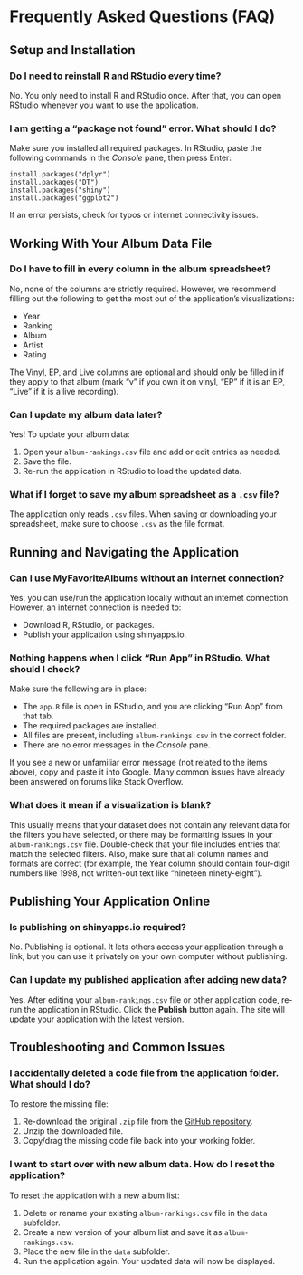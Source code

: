# Frequently Asked Questions (FAQ)

## Setup and Installation

### Do I need to reinstall R and RStudio every time? 
No. You only need to install R and RStudio once. After that, you can open RStudio whenever you want to use the application.

### I am getting a “package not found” error. What should I do? 
Make sure you installed all required packages. 
In RStudio, paste the following commands in the *Console* pane, then press Enter:
```
install.packages("dplyr")
install.packages("DT")
install.packages("shiny")
install.packages("ggplot2")
```
If an error persists, check for typos or internet connectivity issues.

## Working With Your Album Data File

### Do I have to fill in every column in the album spreadsheet?
No, none of the columns are strictly required. However, we recommend filling out the following to get the most out of the application’s visualizations:
- Year
- Ranking
- Album
- Artist 
- Rating

The Vinyl, EP, and Live columns are optional and should only be filled in if they apply to that album (mark “v” if you own it on vinyl, “EP” if it is an EP, “Live” if it is a live recording).

### Can I update my album data later? 
Yes!
To update your album data:
1. Open your ```album-rankings.csv``` file and add or edit entries as needed. 
2. Save the file. 
3. Re-run the application in RStudio to load the updated data.

### What if I forget to save my album spreadsheet as a ```.csv``` file? 
The application only reads ```.csv``` files. When saving or downloading your spreadsheet, make sure to choose ```.csv``` as the file format.

## Running and Navigating the Application
### Can I use MyFavoriteAlbums without an internet connection?
Yes, you can use/run the application locally without an internet connection. However, an internet connection is needed to:
- Download R, RStudio, or packages.
- Publish your application using shinyapps.io.

### Nothing happens when I click “Run App” in RStudio. What should I check? 
Make sure the following are in place:
- The ```app.R``` file is open in RStudio, and you are clicking “Run App” from that tab.
- The required packages are installed. 
- All files are present, including ```album-rankings.csv``` in the correct folder.
- There are no error messages in the *Console* pane.

If you see a new or unfamiliar error message (not related to the items above), copy and paste it into Google. Many common issues have already been answered on forums like Stack Overflow.

### What does it mean if a visualization is blank? 
This usually means that your dataset does not contain any relevant data for the filters you have selected, or there may be formatting issues in your ```album-rankings.csv``` file. Double-check that your file includes entries that match the selected filters. Also, make sure that all column names and formats are correct (for example, the Year column should contain four-digit numbers like 1998, not written-out text like “nineteen ninety-eight”).

## Publishing Your Application Online

### Is publishing on shinyapps.io required? 
No. Publishing is optional. It lets others access your application through a link, but you can use it privately on your own computer without publishing.

### Can I update my published application after adding new data? 
Yes. After editing your ```album-rankings.csv``` file or other application code, re-run the application in RStudio. Click the **Publish** button again. The site will update your application with the latest version.

## Troubleshooting and Common Issues

### I accidentally deleted a code file from the application folder. What should I do?
To restore the missing file:
1. Re-download the original ```.zip``` file from the [GitHub repository](https://github.com/UW-Example-Student/MyFavoriteAlbums).
2. Unzip the downloaded file.
3. Copy/drag the missing code file back into your working folder.

### I want to start over with new album data. How do I reset the application?
To reset the application with a new album list: 
1. Delete or rename your existing ```album-rankings.csv``` file in the ```data``` subfolder. 
2. Create a new version of your album list and save it as ```album-rankings.csv```. 
3. Place the new file in the ```data``` subfolder. 
4. Run the application again. Your updated data will now be displayed.
